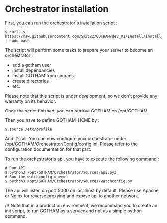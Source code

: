 # Orchestrator installation

First, you can run the orchestrator's installation script :

```
$ curl -s https://raw.githubusercontent.com/Spit22/GOTHAM/dev_V1/Install/install_orchestrator.sh | sudo bash
```

The script will perform some tasks to prepare your server to become an orchestrator :
  - add a gotham user
  - install dependancies
  - install GOTHAM from sources
  - create directories
  - etc.

Please note that this script is under development, so we don't provide any warranty on its behavior.

Once the script finished, you can retrieve GOTHAM on /opt/GOTHAM.

Then you have to define GOTHAM_HOME by :

```
$ source /etc/profile
```

And it's all. You can now configure your orchestrator under /opt/GOTHAM/Orchestrator/Config/config.ini. Please refer to the configuration documentation for that part.

To run the orchestrator's api, you have to execute the following command :

```
# Run API
$ python3 /opt/GOTHAM/Orchestrator/Sources/api.py3
# Run the watchconfig daemon
$ python3 /opt/GOTHAM/Orchestrator/Sources/watchconfig.py
```


The api will listen on port 5000 on localhost by default. Please use Apache or Nginx for reverse proxying and expose api to another network. 

/!\ Note that in a production environment, we recommand you to create an init script, to run GOTHAM as a service and not as a simple python command.
